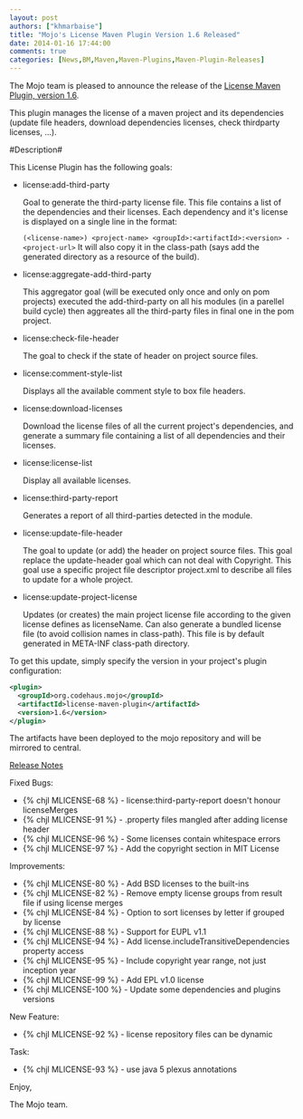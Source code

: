 ```yaml
---
layout: post
authors: ["khmarbaise"]
title: "Mojo's License Maven Plugin Version 1.6 Released"
date: 2014-01-16 17:44:00
comments: true
categories: [News,BM,Maven,Maven-Plugins,Maven-Plugin-Releases]
---
```

The Mojo team is pleased to announce the release of the 
[License Maven Plugin, version 1.6](http://mojo.codehaus.org/license-maven-plugin). 

This plugin manages the license of a maven project and its dependencies
(update file headers, download dependencies licenses, check thirdparty
licenses, ...).

#Description#

This License Plugin has the following goals:

* license:add-third-party

  Goal to generate the third-party license file. This file contains a list of
  the dependencies and their licenses. Each dependency and it's license is
  displayed on a single line in the format:
  
  `(<license-name>) <project-name> <groupId>:<artifactId>:<version> - <project-url>`
  It will also copy it in the class-path (says add the generated directory as a
  resource of the build).

* license:aggregate-add-third-party

  This aggregator goal (will be executed only once and only on pom projects)
  executed the add-third-party on all his modules (in a parellel build cycle)
  then aggreates all the third-party files in final one in the pom project.

* license:check-file-header

  The goal to check if the state of header on project source files.

* license:comment-style-list

  Displays all the available comment style to box file headers.

* license:download-licenses

  Download the license files of all the current project's dependencies, and
  generate a summary file containing a list of all dependencies and their
  licenses.

* license:license-list

  Display all available licenses.

* license:third-party-report

  Generates a report of all third-parties detected in the module.

* license:update-file-header

  The goal to update (or add) the header on project source files. This goal
  replace the update-header goal which can not deal with Copyright. This goal
  use a specific project file descriptor project.xml to describe all files to
  update for a whole project.

* license:update-project-license

  Updates (or creates) the main project license file according to the given
  license defines as licenseName. Can also generate a bundled license file (to
  avoid collision names in class-path). This file is by default generated in
  META-INF class-path directory.

To get this update, simply specify the version in your project's plugin
configuration: 

``` xml
<plugin>
  <groupId>org.codehaus.mojo</groupId>
  <artifactId>license-maven-plugin</artifactId>
  <version>1.6</version>
</plugin>
```


The artifacts have been deployed to the mojo repository and will be
mirrored to central.

<!-- more -->

[Release Notes](https://jira.codehaus.org/secure/ReleaseNote.jspa?projectId=12330&version=19576)

Fixed Bugs:

 * {% chjl MLICENSE-68 %} - license:third-party-report doesn't honour licenseMerges
 * {% chjl MLICENSE-91 %} - .property files mangled after adding license header
 * {% chjl MLICENSE-96 %} - Some licenses contain whitespace errors
 * {% chjl MLICENSE-97 %} - Add the copyright section in MIT License

Improvements:

 * {% chjl MLICENSE-80 %} - Add BSD licenses to the built-ins
 * {% chjl MLICENSE-82 %} - Remove empty license groups from result file if using license merges
 * {% chjl MLICENSE-84 %} - Option to sort licenses by letter if grouped by license
 * {% chjl MLICENSE-88 %} - Support for EUPL v1.1
 * {% chjl MLICENSE-94 %} - Add license.includeTransitiveDependencies property access
 * {% chjl MLICENSE-95 %} - Include copyright year range, not just inception year
 * {% chjl MLICENSE-99 %} - Add  EPL v1.0 license
 * {% chjl MLICENSE-100 %} - Update some dependencies and plugins versions

New Feature:

 * {% chjl MLICENSE-92 %} - license repository files can be dynamic

Task:

 * {% chjl MLICENSE-93 %} - use java 5 plexus annotations

Enjoy,

The Mojo team.

